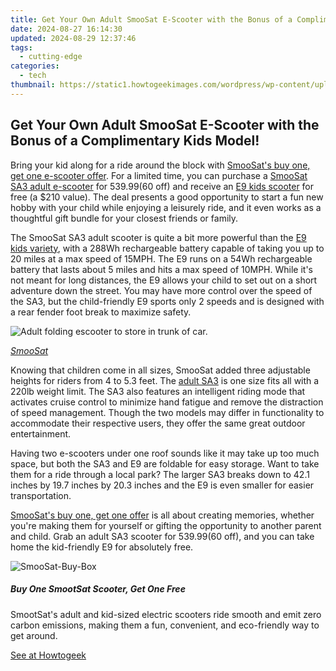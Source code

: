 ```yaml
---
title: Get Your Own Adult SmooSat E-Scooter with the Bonus of a Complimentary Kids Model!
date: 2024-08-27 16:14:30
updated: 2024-08-29 12:37:46
tags:
  - cutting-edge
categories:
  - tech
thumbnail: https://static1.howtogeekimages.com/wordpress/wp-content/uploads/2023/03/SMOOSAT-Sponsored-1.png
---
```


## Get Your Own Adult SmooSat E-Scooter with the Bonus of a Complimentary Kids Model!

Bring your kid along for a ride around the block with [SmooSat's buy one, get one e-scooter offer](https://driver-install.techidaily.com/new-nvidia-driver-update-for-enhanced-gtx-970-gaming/). For a limited time, you can purchase a [SmooSat SA3 adult e-scooter](https://snapchat-videos.techidaily.com/new-bring-your-message-alive-how-to-send-gifs-via-snapchat-for-2024/) for $539.99 ($60 off) and receive an [E9 kids scooter](https://digital-screen-recording.techidaily.com/new-achieving-clear-dialogue-in-google-hangouts-for-2024/) for free (a $210 value). The deal presents a good opportunity to start a fun new hobby with your child while enjoying a leisurely ride, and it even works as a thoughtful gift bundle for your closest friends or family.

 The SmooSat SA3 adult scooter is quite a bit more powerful than the [E9 kids variety](https://twitter-videos.techidaily.com/new-archive-your-antics-a-practical-guide-to-capturing-and-storing-gif-images-from-twitter/), with a 288Wh rechargeable battery capable of taking you up to 20 miles at a max speed of 15MPH. The E9 runs on a 54Wh rechargeable battery that lasts about 5 miles and hits a max speed of 10MPH. While it's not meant for long distances, the E9 allows your child to set out on a short adventure down the street. You may have more control over the speed of the SA3, but the child-friendly E9 sports only 2 speeds and is designed with a rear fender foot break to maximize safety.

![Adult folding escooter to store in trunk of car.](https://static1.howtogeekimages.com/wordpress/wp-content/uploads/2023/03/smoosat-foldable.jpg) 

_[SmooSat](https://driver-install.techidaily.com/new-nvidia-driver-update-for-enhanced-gtx-970-gaming/)_

 Knowing that children come in all sizes, SmooSat added three adjustable heights for riders from 4 to 5.3 feet. The [adult SA3](https://ai-voice-clone.techidaily.com/updated-coqui-voice-cloning-the-ultimate-solution-to-streamline-audio-content/) is one size fits all with a 220lb weight limit. The SA3 also features an intelligent riding mode that activates cruise control to minimize hand fatigue and remove the distraction of speed management. Though the two models may differ in functionality to accommodate their respective users, they offer the same great outdoor entertainment.

 Having two e-scooters under one roof sounds like it may take up too much space, but both the SA3 and E9 are foldable for easy storage. Want to take them for a ride through a local park? The larger SA3 breaks down to 42.1 inches by 19.7 inches by 20.3 inches and the E9 is even smaller for easier transportation.

[SmooSat's buy one, get one offer](https://driver-install.techidaily.com/new-nvidia-driver-update-for-enhanced-gtx-970-gaming/) is all about creating memories, whether you're making them for yourself or gifting the opportunity to another parent and child. Grab an adult SA3 scooter for $539.99 ($60 off), and you can take home the kid-friendly E9 for absolutely free.

![SmooSat-Buy-Box](https://static1.howtogeekimages.com/wordpress/wp-content/uploads/2023/06/smoosat-buy-box.png) 

#####  Buy One SmootSat Scooter, Get One Free

SmootSat's adult and kid-sized electric scooters ride smooth and emit zero carbon emissions, making them a fun, convenient, and eco-friendly way to get around.

[See at Howtogeek](https://driver-install.techidaily.com/new-nvidia-driver-update-for-enhanced-gtx-970-gaming/)

<ins class="adsbygoogle"
     style="display:block"
     data-ad-format="autorelaxed"
     data-ad-client="ca-pub-7571918770474297"
     data-ad-slot="1223367746"></ins>



<ins class="adsbygoogle"
     style="display:block"
     data-ad-client="ca-pub-7571918770474297"
     data-ad-slot="8358498916"
     data-ad-format="auto"
     data-full-width-responsive="true"></ins>
